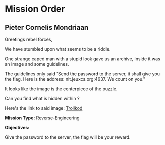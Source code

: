 # Mission Order

## Pieter Cornelis Mondriaan

Greetings rebel forces,

We have stumbled upon what seems to be a riddle.

One strange caped man with a stupid look gave us an archive, inside it was an image and some guidelines.

The guidelines only said "Send the password to the server, it shall give you the flag. Here is the address: nit.jeuxcs.org:4637. We count on you."

It looks like the image is the centerpiece of the puzzle.

Can you find what is hidden within ?

Here's the link to said image: [Trollkod](trollkod.png)

**Mission Type:** Reverse-Engineering

**Objectives:**

Give the password to the server, the flag will be your reward.
